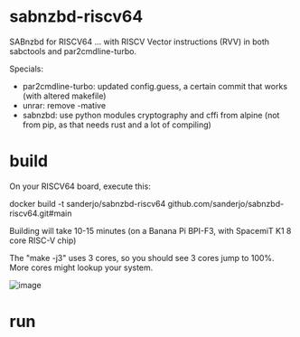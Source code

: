 # sabnzbd-riscv64

SABnzbd for RISCV64 ... with RISCV Vector instructions (RVV) in both sabctools and par2cmdline-turbo.

Specials:
* par2cmdline-turbo: updated config.guess, a certain commit that works (with altered makefile)
* unrar: remove -mative
* sabnzbd: use python modules cryptography and cffi from alpine (not from pip, as that needs rust and a lot of compiling)

# build

On your RISCV64 board, execute this:

docker build -t sanderjo/sabnzbd-riscv64 github.com/sanderjo/sabnzbd-riscv64.git#main

Building will take 10-15 minutes (on a Banana Pi BPI-F3, with SpacemiT K1 8 core RISC-V chip)

The "make -j3" uses 3 cores, so you should see 3 cores jump to 100%. More cores might lookup your system.

![image](https://github.com/user-attachments/assets/b48dc500-8772-42cf-a65b-2ca32f6c7ec2)

# run

